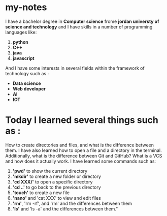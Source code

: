 # my-notes


 I have a bachelor degree in **Computer science** frome **jordan universty of science and technology**
 and I have skills in a number of programming languages ​​like:
1. **python**
2. **C++**
3. **java**
4. **javascript**
 
 And I have some interests in several fields within the framework of technology such as :

- **Data science**
- **Web developer**
- **AI**
- **IOT**

# Today I learned several things such as :
How to create directories and files, and what is the difference between them. I have also learned how to open a file and a directory in the terminal. Additionally, what is the difference between Git and GitHub? What is a VCS and how does it actually work. I have learned some commands such as:

1. **'pwd'** to show the current directory
2. **'mkdir'** to create a new folder or directory
3. **'cd XXX/'** to open a specific directory
4. **'cd ..'** to go back to the previous directory
5. **'touch'** to create a new file
6. **'nano'** and 'cat XXX' to view and edit files
7. **'rm'**, 'rm -rf', and 'rm' and the differences between them
8. **'ls'** and 'ls -a' and the differences between them."




